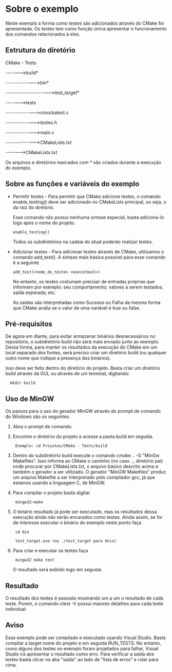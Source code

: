 # Sobre o exemplo
Neste exemplo a forma como testes são adicionados através do CMake foi apresentada. Os testes tem como função única apresentar o funcionamento dos comandos relacionados à eles.
 
## Estrutura do diretório

CMake - Tests

------->build*

-------------->bin*

--------------------->test_target*

------->tests

-------------->cmockatest.c

-------------->testes.h

-------------->main.c

-------------->CMakeLists.txt

------->CMakeLists.txt

Os arquivos e diretórios marcados com * são criados durante a execução do exemplo.

## Sobre as funções e variáveis do exemplo
* Permitir testes - Para permitir que CMake adicione testes, o comando enable_testing() deve ser adicionado no CMakeLists principal, 
ou seja, o da raíz do diretório.
  
  Esse comando não possui nenhuma sintaxe especial, basta adicioná-lo logo após o nome do projeto.
  
      enable_testing()

  Todos os subdiretórios na cadeia do atual poderão realizar testes.

* Adicionar testes - Para adicionar testes através de CMake, utilizamos o comando add_test(). A sintaxe mais básica possível para esse
 comando é a seguinte
 
      add_test(<nome_do_teste> <executável>)
      
   No entanto, os testes costumam precisar de entradas próprias que informem por exemplo: seu comportamento; valores a serem testados;
   saída esperada; etc.
   
   As saídas são interpretadas como Sucesso ou Falha da mesma forma que CMake avalia se o valor de uma variável é true ou false.
      
## Pré-requisitos
De agora em diante, para evitar armazenar binários desnecessários no repositório, o subidretório build não será mais enviado junto ao 
exemplo. Dessa forma, para manter os resultados da execução do CMake em um local separado dos fontes, será preciso criar um diretório
build (ou qualquer outro nome que indique a presença dos binários).

Isso deve ser feito dentro do diretório do projeto. Basta criar um diretório build através da GUI, ou através de um terminal, digitando:

      mkdir build

## Uso de MinGW 

Os passos para o uso do gerador MinGW através do prompt de comando do Windows são os seguintes:
1. Abra o prompt de comando.

2. Encontre o diretório do projeto e acesse a pasta build em seguida.

        Exemplo: cd Projetos/CMake - Tests/build

3. Dentro do subdiretório build execute o comando cmake .. -G "MinGw Makefiles". Isso informa ao CMake o caminho (no caso .., diretório 
pai) onde procurar por CMakeLists.txt, o arquivo básico descrito acima e também o gerador a ser utilizado. O gerador "MinGW Makefiles"
produz um arquivo Makefile a ser interpretado pelo compilador gcc, já que estamos usando a linguagem C, de MinGW.

4. Para compilar o projeto basta digitar

        mingw32-make
   
5. O binário resultado já pode ser executado, mas os resultados dessa execução ainda não serão encarados como testes. Ainda assim, se
for de interesse executar o binário do exemplo neste ponto faça

        cd bin

        test_target.exe (ou ./test_target para Unix)
      
6. Para criar e executar os testes faça

        mingw32 make test
      
   O resultado será exibido logo em seguida.


## Resultado
O resultado dos testes é passado mostrando um a um o resultado de cada teste. Porem, o comando ctest -V possui maiores detalhes para
 cada teste individual

## Aviso
Esse exemplo pode ser compilado e executado usando Visual Studio. Basta compilar a target nome do projeto e em seguida RUN_TESTS. 
No entanto, como alguns dos testes no exemplo foram projetados para falhar, Visual Studio irá apresentar o resultado como erro. 
Para verificar a saída dos testes basta clicar na aba "saída" ao lado de "lista de erros" e rolar para cima.
